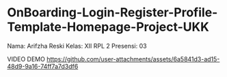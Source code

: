 # OnBoarding-Login-Register-Profile-Template-Homepage-Project-UKK

Nama: Arifzha Reski
Kelas: XII RPL 2
Presensi: 03

VIDEO DEMO
https://github.com/user-attachments/assets/6a5841d3-ad15-48d9-9a16-74ff7a7d3df6

